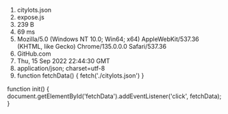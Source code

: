 1. citylots.json
2. expose.js
3. 239 B
4. 69 ms
5. Mozilla/5.0 (Windows NT 10.0; Win64; x64) AppleWebKit/537.36 (KHTML, like Gecko) Chrome/135.0.0.0 Safari/537.36
6. GitHub.com
7. Thu, 15 Sep 2022 22:44:30 GMT
8. application/json; charset=utf-8
9. function fetchData() {
  fetch('./citylots.json')
}

function init() {
  document.getElementById('fetchData').addEventListener('click', fetchData);
}